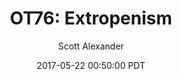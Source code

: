 ---
layout: podcast
title: "OT76: Extropenism"
author: Scott Alexander
description: https://slatestarcodex.com/2017/05/22/ot76-extropenism/
date: 2017-05-22 00:50:00 PDT
length: 606149
duration: 151
guid: ot76-extropenism
---